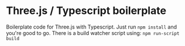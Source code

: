 # Three.js / Typescript boilerplate
Boilerplate code for Three.js with Typescript.
Just run `npm install` and you're good to go.
There is a build watcher script using: `npm run-script build`
